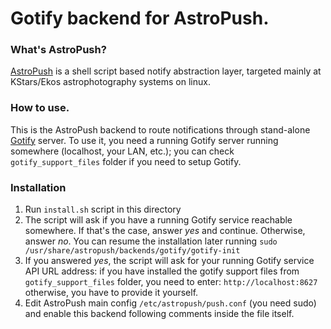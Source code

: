 
# Gotify backend for AstroPush.

### What's AstroPush?
[AstroPush](https://github.com/picciux/AstroPush.git) is a shell script based notify abstraction layer, targeted mainly at KStars/Ekos astrophotography systems on linux.

### How to use.
This is the AstroPush backend to route notifications through stand-alone [Gotify](https://gotify.net) server. To use it, you need a running Gotify server running somewhere (localhost, your LAN, etc.); you can check `gotify_support_files` folder if you need to setup Gotify.

### Installation
1. Run `install.sh` script in this directory
2. The script will ask if you have a running Gotify service reachable somewhere. If that's the case, answer *yes* and continue. Otherwise, answer *no*. You can resume the installation later running `sudo /usr/share/astropush/backends/gotify/gotify-init`	
3. If you answered *yes*, the script will ask for your running Gotify service API URL address: if you have installed the gotify support files from `gotify_support_files` folder, you need to enter: `http://localhost:8627` otherwise, you have to provide it yourself.
4. Edit AstroPush main config `/etc/astropush/push.conf` (you need sudo) and enable this backend following comments inside the file itself.



